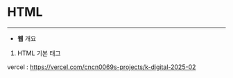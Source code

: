 # HTML
---
+ **웹** 개요
1. HTML 기본 태그

vercel : https://vercel.com/cncn0069s-projects/k-digital-2025-02
